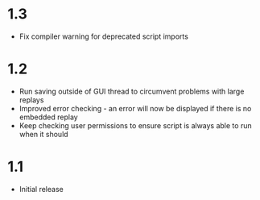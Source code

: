 # 1.3

* Fix compiler warning for deprecated script imports


# 1.2

* Run saving outside of GUI thread to circumvent problems with large replays
* Improved error checking - an error will now be displayed if there is no embedded replay
* Keep checking user permissions to ensure script is always able to run when it should


# 1.1

* Initial release
